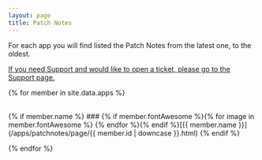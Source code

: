 ```yaml
---
layout: page
title: Patch Notes
---
```


For each app you will find listed the Patch Notes from the latest one, to the oldest.

[If you need Support and would like to open a ticket, please go to the Support page.](/support)

{% for member in site.data.apps %}

<br>
{% if member.name %}
### {% if member.fontAwesome %}{% for image in member.fontAwesome %}<i class="fa fa-{{ image }}"></i> {% endfor %}{% endif %}[{{ member.name }}](/apps/patchnotes/page/{{ member.id | downcase }}.html)      
{% endif %}


{% endfor %}
